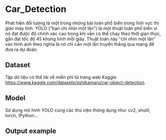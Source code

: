 # Car_Detection
Phát hiện đối tượng là một trong những bài toán phổ biến trong lĩnh vực thị giác máy tính.
YOLO ("bạn chỉ nhìn một lần") là một thuật toán phổ biến vì nó đạt được độ chính xác cao trong khi vẫn có thể chạy theo thời gian thực, gần đạt tốc độ 45 khung hình mỗi giây.
Thuật toán này "chỉ nhìn một lần" vào hình ảnh theo nghĩa là nó chỉ cần một lần truyền thẳng qua mạng để đưa ra dự đoán.
## Dataset
Tập dữ liệu có thể tải về miễn phí từ trang web Kaggle https://www.kaggle.com/datasets/sshikamaru/car-object-detection.
## Model
Sử dụng mô hình YOLO cùng các thư viện thông dụng như: cv2, shutil, torch, IPython...
## Output example
